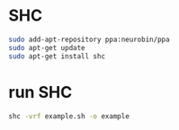 # SHC
```bash
sudo add-apt-repository ppa:neurobin/ppa
sudo apt-get update
sudo apt-get install shc
```

# run SHC
```bash
shc -vrf example.sh -o example
```